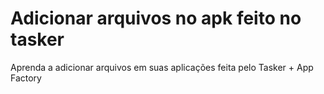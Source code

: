 # Adicionar arquivos no apk feito no tasker
Aprenda a adicionar arquivos em suas aplicações feita pelo Tasker + App Factory
